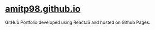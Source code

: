 # [amitp98.github.io](https://amitp98.github.io/)<br>
GitHub Portfolio developed using ReactJS and hosted on Github Pages. 
